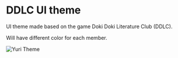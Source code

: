 # DDLC UI theme

UI theme made based on the game Doki Doki Literature Club (DDLC).

Will have different color for each member.

![Yuri Theme](https://i.imgur.com/RsaAlOv.png)
